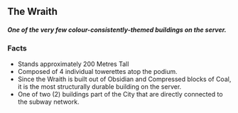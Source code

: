 ## The Wraith
##### One of the very few colour-consistently-themed buildings on the server.

### Facts

- Stands approximately 200 Metres Tall
- Composed of 4 individual towerettes atop the podium.
- Since the Wraith is built out of Obsidian and Compressed blocks of Coal, it is the most structurally durable building on the server.
- One of two (2) buildings part of the City that are directly connected to the subway network.


